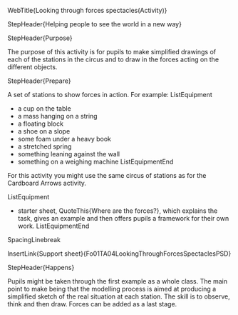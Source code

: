 WebTitle{Looking through forces spectacles(Activity)}

StepHeader{Helping people to see the world in a new way}

StepHeader{Purpose}

The purpose of this activity is for pupils to make simplified drawings of each of the stations in the circus and to draw in the forces acting on the different objects.

StepHeader{Prepare}

A set of stations to show forces in action. For example:
ListEquipment
- a cup on the table
- a mass hanging on a string
- a floating block
- a shoe on a slope
- some foam under a heavy book
- a stretched spring
- something leaning against the wall
- something on a weighing machine
ListEquipmentEnd

For this activity you might use the same circus of stations as for the Cardboard Arrows activity.

ListEquipment
- starter sheet, QuoteThis{Where are the forces?}, which explains the task, gives an example and then offers pupils a framework for their own work.
ListEquipmentEnd


SpacingLinebreak

InsertLink{Support sheet}{Fo01TA04LookingThroughForcesSpectaclesPSD}


StepHeader{Happens}

Pupils might be taken through the first example as a whole class. The main point to make being that the modelling process is aimed at producing a simplified sketch of the real situation at each station. The skill is to observe, think and then draw. Forces can be added as a last stage.

